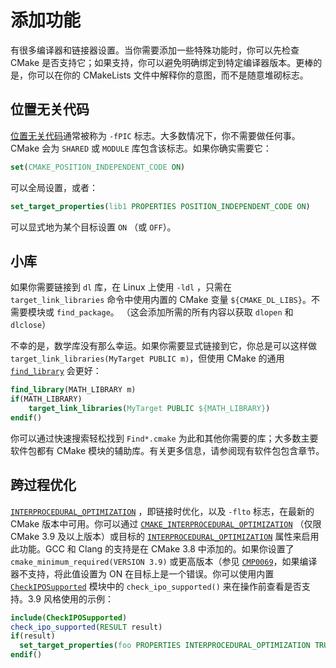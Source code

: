 # 添加功能

有很多编译器和链接器设置。当你需要添加一些特殊功能时，你可以先检查 CMake 是否支持它；如果支持，你可以避免明确绑定到特定编译器版本。更棒的是，你可以在你的 CMakeLists 文件中解释你的意图，而不是随意堆砌标志。

## 位置无关代码

[位置无关代码](https://cmake.org/cmake/help/latest/variable/CMAKE_POSITION_INDEPENDENT_CODE.html)通常被称为 `-fPIC` 标志。大多数情况下，你不需要做任何事。CMake 会为 `SHARED` 或 `MODULE` 库包含该标志。如果你确实需要它：

```cmake
set(CMAKE_POSITION_INDEPENDENT_CODE ON)
```

可以全局设置，或者：

```cmake
set_target_properties(lib1 PROPERTIES POSITION_INDEPENDENT_CODE ON)
```


可以显式地为某个目标设置 `ON` （或 `OFF`）。

## 小库

如果你需要链接到 `dl` 库，在 Linux 上使用 `-ldl` ，只需在 `target_link_libraries` 命令中使用内置的 CMake 变量 `${CMAKE_DL_LIBS}`。不需要模块或 `find_package`。 （这会添加所需的所有内容以获取 `dlopen` 和 `dlclose`）

不幸的是，数学库没有那么幸运。如果你需要显式链接到它，你总是可以这样做 `target_link_libraries(MyTarget PUBLIC m)`，但使用 CMake 的通用 [`find_library`](https://cmake.org/cmake/help/latest/command/find_library.html) 会更好：

```cmake
find_library(MATH_LIBRARY m)
if(MATH_LIBRARY)
    target_link_libraries(MyTarget PUBLIC ${MATH_LIBRARY})
endif()
```

你可以通过快速搜索轻松找到 `Find*.cmake` 为此和其他你需要的库；大多数主要软件包都有 CMake 模块的辅助库。有关更多信息，请参阅现有软件包包含章节。

## 跨过程优化

[`INTERPROCEDURAL_OPTIMIZATION`](https://cmake.org/cmake/help/latest/prop-tgt/INTERPROCEDURAL_OPTIMIZATION.html) ，即链接时优化，以及 `-flto` 标志，在最新的 CMake 版本中可用。你可以通过 [`CMAKE_INTERPROCEDURAL_OPTIMIZATION`](https://cmake.org/cmake/help/latest/variable/CMAKE_INTERPROCEDURAL_OPTIMIZATION.html) （仅限 CMake 3.9 及以上版本）或目标的 [`INTERPROCEDURAL_OPTIMIZATION`](https://cmake.org/cmake/help/latest/prop-tgt/INTERPROCEDURAL_OPTIMIZATION.html) 属性来启用此功能。GCC 和 Clang 的支持是在 CMake 3.8 中添加的。如果你设置了 `cmake_minimum_required(VERSION 3.9)` 或更高版本（参见 [`CMP0069`](https://cmake.org/cmake/help/latest/policy/CMP0069.html)，如果编译器不支持，将此值设置为 ON 在目标上是一个错误。你可以使用内置 [`CheckIPOSupported`](https://cmake.org/cmake/help/latest/module/CheckIPOSupported.html) 模块中的 `check_ipo_supported()` 来在操作前查看是否支持。3.9 风格使用的示例：

```cmake
include(CheckIPOSupported)
check_ipo_supported(RESULT result)
if(result)
  set_target_properties(foo PROPERTIES INTERPROCEDURAL_OPTIMIZATION TRUE)
endif()
```
